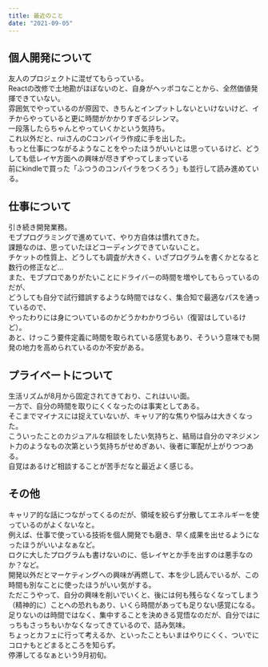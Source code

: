 ```yaml
---
title: 最近のこと
date: "2021-09-05"
---
```


## 個人開発について

友人のプロジェクトに混ぜてもらっている。</br>
Reactの改修で土地勘がほぼないのと、自身がヘッポコなことから、全然価値発揮できていない。</br>
雰囲気でやっているのが原因で、きちんとインプットしないといけないけど、イチからやっていると更に時間がかかりすぎるジレンマ。</br>
一段落したらちゃんとやっていくかという気持ち。</br>
これ以外だと、ruiさんのCコンパイラ作成に手を出した。</br>
もっと仕事につながるようなことをやったほうがいいとは思っているけど、どうしても低レイヤ方面への興味が尽きずやってしまっている</br>
前にkindleで買った「ふつうのコンパイラをつくろう」も並行して読み進めている。</br>

## 仕事について

引き続き開発業務。</br>
モブプログラミングで進めていて、やり方自体は慣れてきた。</br>
課題なのは、思っていたほどコーディングできていないこと。</br>
チケットの性質上、どうしても調査が大きく、いざプログラムを書くかとなると数行の修正など…</br>
また、モブプロでありがたいことにドライバーの時間を増やしてもらっているのだが、</br>
どうしても自分で試行錯誤するような時間ではなく、集合知で最適なパスを通っているので、</br>
やったわりには身についているのかどうかわかりづらい（復習はしているけど）。</br>
あと、けっこう要件定義に時間を取られている感覚もあり、そういう意味でも開発の地力を高められているのか不安がある。</br>

## プライベートについて

生活リズムが8月から固定されてきており、これはいい面。</br>
一方で、自分の時間を取りにくくなったのは事実としてある。</br>
そこまでマイナスには捉えていないが、キャリア的な焦りや悩みは大きくなった。</br>
こういったことのカジュアルな相談をしたい気持ちと、結局は自分のマネジメント力のようなもの次第という気持ちがせめぎあい、後者に軍配が上がりつつある。</br>
自覚はあるけど相談することが苦手だなと最近よく感じる。</br>

## その他

キャリア的な話につながってくるのだが、領域を絞らず分散してエネルギーを使っているのがよくないなと。</br>
例えば、仕事で使っている技術を個人開発でも磨き、早く成果を出せるようになったほうがいいよなぁなど。</br>
ロクに大したプログラムも書けないのに、低レイヤとか手を出すのは悪手なのか？など。</br>
開発以外だとマーケティングへの興味が再燃して、本を少し読んでいるが、この時間も別なことに使ったほうがいい気がする。</br>
ただこうやって、自分の興味を削いでいくと、後には何も残らなくなってしまう（精神的に）ことへの恐れもあり、いくら時間があっても足りない感覚になる。</br>
足りないのは時間ではなく、集中することを決めきる覚悟なのだが、自分ではにっちもさっちもいかなくなってきているので、詰み気味。</br>
ちょっとカフェに行って考えるか、といったこともいまはやりにくく、ついでにコロナもとどまるところを知らず。</br>
停滞してるなぁという9月初旬。</br>
